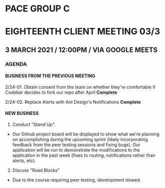 # PACE GROUP C

# EIGHTEENTH CLIENT MEETING 03/3

## 3 MARCH 2021 / 12:00PM / VIA GOOGLE MEETS

### AGENDA

#### BUSINESS FROM THE PREVIOUS MEETING

2/24-01. Obtain consent from the team on whether they're comfortable if Codebar decides to fork our repo after April **Complete**

2/24-02. Replace Alerts with Ant Design's Notifications **Complete**

#### NEW BUSINESS

1. Conduct "Stand Up".

- Our Github project board will be displayed to show what we're planning on accomplishing during the upcoming sprint (likely incorporating feedback from the peer testing sessions and fixing bugs). Our application will be run to demonstrate the modifications to the application in the past week (fixes to routing, notifications rather than alerts, etc).

2. Discuss "Road Blocks"

- Due to the course requiring peer testing, development slowed.
